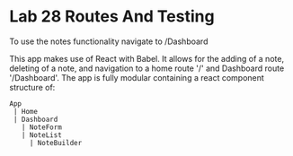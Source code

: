 # Lab 28 Routes And Testing

To use the notes functionality navigate to /Dashboard

This app makes use of React with Babel. It allows for the adding of a note, deleting of a note, and navigation to a home route '/' and Dashboard route '/Dashboard'. The app is fully modular containing a react component structure of:

    App
     | Home
     | Dashboard
       | NoteForm
       | NoteList
         | NoteBuilder